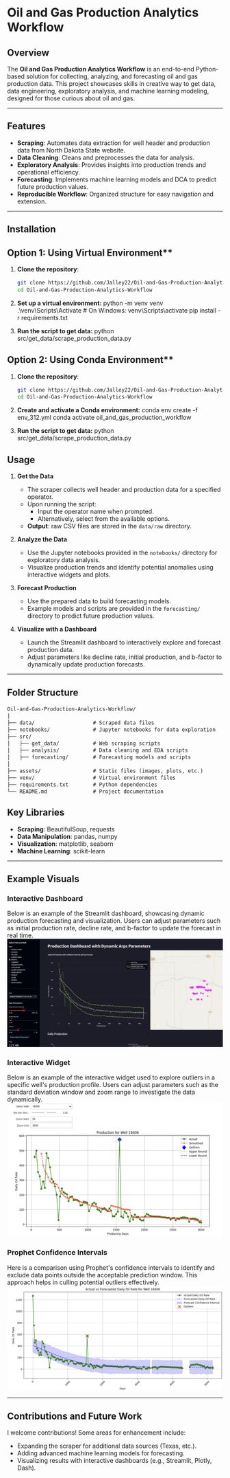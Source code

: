 # Oil and Gas Production Analytics Workflow

## Overview
The **Oil and Gas Production Analytics Workflow** is an end-to-end Python-based solution for collecting, analyzing, and forecasting oil and gas production data. This project showcases skills in creative way to get data, data engineering, exploratory analysis, and machine learning modeling, designed for those curious about oil and gas.

---

## Features
- **Scraping**: Automates data extraction for well header and production data from North Dakota State website.
- **Data Cleaning**: Cleans and preprocesses the data for analysis.
- **Exploratory Analysis**: Provides insights into production trends and operational efficiency.
- **Forecasting**: Implements machine learning models and DCA to predict future production values.
- **Reproducible Workflow**: Organized structure for easy navigation and extension.

---

## Installation

## Option 1: Using Virtual Environment**
1. **Clone the repository**:
   ```bash
   git clone https://github.com/Jalley22/Oil-and-Gas-Production-Analytics-Workflow.git
   cd Oil-and-Gas-Production-Analytics-Workflow
   
2. **Set up a virtual environment:**
   python -m venv venv
   .\venv\Scripts\Activate  # On Windows: venv\Scripts\activate
   pip install -r requirements.txt

3. **Run the script to get data:**
   python src/get_data/scrape_production_data.py

## Option 2: Using Conda Environment**
1. **Clone the repository**:
   ```bash
   git clone https://github.com/Jalley22/Oil-and-Gas-Production-Analytics-Workflow.git
   cd Oil-and-Gas-Production-Analytics-Workflow
   
2. **Create and activate a Conda environment:**
   conda env create -f env_312.yml
   conda activate oil_and_gas_production_workflow

3. **Run the script to get data:**
   python src/get_data/scrape_production_data.py

## Usage

1. **Get the Data**
   - The scraper collects well header and production data for a specified operator.
   - Upon running the script:
     - Input the operator name when prompted.
     - Alternatively, select from the available options.
   - **Output**: raw CSV files are stored in the `data/raw` directory.

2. **Analyze the Data**
   - Use the Jupyter notebooks provided in the `notebooks/` directory for exploratory data analysis.
   - Visualize production trends and identify potential anomalies using interactive widgets and plots.

3. **Forecast Production**
   - Use the prepared data to build forecasting models.
   - Example models and scripts are provided in the `forecasting/` directory to predict future production values.

4. **Visualize with a Dashboard**
   - Launch the Streamlit dashboard to interactively explore and forecast production data.
   - Adjust parameters like decline rate, initial production, and b-factor to dynamically update production forecasts.
  ---

  ## Folder Structure
  ```plaintext
  Oil-and-Gas-Production-Analytics-Workflow/
|
├── data/                   # Scraped data files
├── notebooks/              # Jupyter notebooks for data exploration
├── src/
│   ├── get_data/           # Web scraping scripts
│   ├── analysis/           # Data cleaning and EDA scripts
│   ├── forecasting/        # Forecasting models and scripts
│
├── assets/                 # Static files (images, plots, etc.)
├── venv/                   # Virtual environment files
├── requirements.txt        # Python dependencies
└── README.md               # Project documentation
```


## Key Libraries
- **Scraping**: BeautifulSoup, requests
- **Data Manipulation**: pandas, numpy
- **Visualization**: matplotlib, seaborn
- **Machine Learning**: scikit-learn

---
## Example Visuals
### Interactive Dashboard
Below is an example of the Streamlit dashboard, showcasing dynamic production forecasting and visualization. Users can adjust parameters such as initial production rate, decline rate, and b-factor to update the forecast in real time.
![Example Plot](assets/dashboard_example.png)
### Interactive Widget
Below is an example of the interactive widget used to explore outliers in a specific well's production profile. Users can adjust parameters such as the standard deviation window and zoom range to investigate the data dynamically.
![Example Plot](assets/widget_example.png)
### Prophet Confidence Intervals
Here is a comparison using Prophet's confidence intervals to identify and exclude data points outside the acceptable prediction window. This approach helps in culling potential outliers effectively.
![Example Plot](assets/confidence_int_example.png)

---

## Contributions and Future Work
I welcome contributions! Some areas for enhancement include:
- Expanding the scraper for additional data sources (Texas, etc.).
- Adding advanced machine learning models for forecasting.
- Visualizing results with interactive dashboards (e.g., Streamlit, Plotly, Dash).

